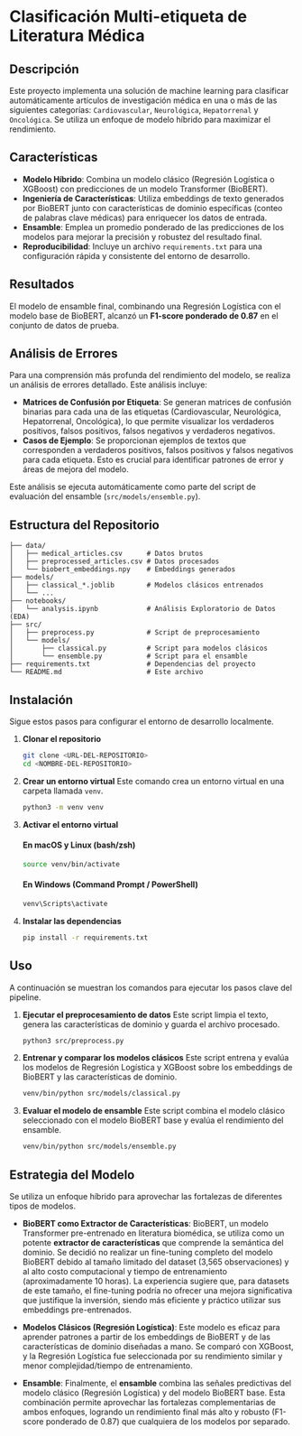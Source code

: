 # Clasificación Multi-etiqueta de Literatura Médica

## Descripción

Este proyecto implementa una solución de machine learning para clasificar automáticamente artículos de investigación médica en una o más de las siguientes categorías: `Cardiovascular`, `Neurológica`, `Hepatorrenal` y `Oncológica`. Se utiliza un enfoque de modelo híbrido para maximizar el rendimiento.

## Características

- **Modelo Híbrido**: Combina un modelo clásico (Regresión Logística o XGBoost) con predicciones de un modelo Transformer (BioBERT).
- **Ingeniería de Características**: Utiliza embeddings de texto generados por BioBERT junto con características de dominio específicas (conteo de palabras clave médicas) para enriquecer los datos de entrada.
- **Ensamble**: Emplea un promedio ponderado de las predicciones de los modelos para mejorar la precisión y robustez del resultado final.
- **Reproducibilidad**: Incluye un archivo `requirements.txt` para una configuración rápida y consistente del entorno de desarrollo.

## Resultados

El modelo de ensamble final, combinando una Regresión Logística con el modelo base de BioBERT, alcanzó un **F1-score ponderado de 0.87** en el conjunto de datos de prueba.

## Análisis de Errores

Para una comprensión más profunda del rendimiento del modelo, se realiza un análisis de errores detallado. Este análisis incluye:

-   **Matrices de Confusión por Etiqueta**: Se generan matrices de confusión binarias para cada una de las etiquetas (Cardiovascular, Neurológica, Hepatorrenal, Oncológica), lo que permite visualizar los verdaderos positivos, falsos positivos, falsos negativos y verdaderos negativos.
-   **Casos de Ejemplo**: Se proporcionan ejemplos de textos que corresponden a verdaderos positivos, falsos positivos y falsos negativos para cada etiqueta. Esto es crucial para identificar patrones de error y áreas de mejora del modelo.

Este análisis se ejecuta automáticamente como parte del script de evaluación del ensamble (`src/models/ensemble.py`).

## Estructura del Repositorio

```
├── data/
│   ├── medical_articles.csv      # Datos brutos
│   ├── preprocessed_articles.csv # Datos procesados
│   └── biobert_embeddings.npy    # Embeddings generados
├── models/
│   ├── classical_*.joblib        # Modelos clásicos entrenados
│   └── ...
├── notebooks/
│   └── analysis.ipynb            # Análisis Exploratorio de Datos (EDA)
├── src/
│   ├── preprocess.py             # Script de preprocesamiento
│   └── models/
│       ├── classical.py          # Script para modelos clásicos
│       └── ensemble.py           # Script para el ensamble
├── requirements.txt              # Dependencias del proyecto
└── README.md                     # Este archivo
```

## Instalación

Sigue estos pasos para configurar el entorno de desarrollo localmente.

1. **Clonar el repositorio**
   ```bash
   git clone <URL-DEL-REPOSITORIO>
   cd <NOMBRE-DEL-REPOSITORIO>
   ```

2. **Crear un entorno virtual**
   Este comando crea un entorno virtual en una carpeta llamada `venv`.
   ```bash
   python3 -m venv venv
   ```

3. **Activar el entorno virtual**

   #### En macOS y Linux (bash/zsh)
   ```bash
   source venv/bin/activate
   ```

   #### En Windows (Command Prompt / PowerShell)
   ```bash
   venv\Scripts\activate
   ```

4. **Instalar las dependencias**
   ```bash
   pip install -r requirements.txt
   ```

## Uso

A continuación se muestran los comandos para ejecutar los pasos clave del pipeline.

1. **Ejecutar el preprocesamiento de datos**
   Este script limpia el texto, genera las características de dominio y guarda el archivo procesado.
   ```bash
   python3 src/preprocess.py
   ```

2. **Entrenar y comparar los modelos clásicos**
   Este script entrena y evalúa los modelos de Regresión Logística y XGBoost sobre los embeddings de BioBERT y las características de dominio.
   ```bash
   venv/bin/python src/models/classical.py
   ```

3. **Evaluar el modelo de ensamble**
   Este script combina el modelo clásico seleccionado con el modelo BioBERT base y evalúa el rendimiento del ensamble.
   ```bash
   venv/bin/python src/models/ensemble.py
   ```

## Estrategia del Modelo

Se utiliza un enfoque híbrido para aprovechar las fortalezas de diferentes tipos de modelos.

-   **BioBERT como Extractor de Características**: BioBERT, un modelo Transformer pre-entrenado en literatura biomédica, se utiliza como un potente **extractor de características** que comprende la semántica del dominio. Se decidió no realizar un fine-tuning completo del modelo BioBERT debido al tamaño limitado del dataset (3,565 observaciones) y al alto costo computacional y tiempo de entrenamiento (aproximadamente 10 horas). La experiencia sugiere que, para datasets de este tamaño, el fine-tuning podría no ofrecer una mejora significativa que justifique la inversión, siendo más eficiente y práctico utilizar sus embeddings pre-entrenados.

-   **Modelos Clásicos (Regresión Logística)**: Este modelo es eficaz para aprender patrones a partir de los embeddings de BioBERT y de las características de dominio diseñadas a mano. Se comparó con XGBoost, y la Regresión Logística fue seleccionada por su rendimiento similar y menor complejidad/tiempo de entrenamiento.

-   **Ensamble**: Finalmente, el **ensamble** combina las señales predictivas del modelo clásico (Regresión Logística) y del modelo BioBERT base. Esta combinación permite aprovechar las fortalezas complementarias de ambos enfoques, logrando un rendimiento final más alto y robusto (F1-score ponderado de 0.87) que cualquiera de los modelos por separado.
